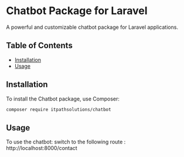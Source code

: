# Chatbot Package for Laravel

A powerful and customizable chatbot package for Laravel applications.

## Table of Contents

- [Installation](#installation)
- [Usage](#usage)

## Installation

To install the Chatbot package, use Composer:

```bash
composer require itpathsolutions/chatbot
```

## Usage

To use the chatbot:
switch to the following route : http://localhost:8000/contact
